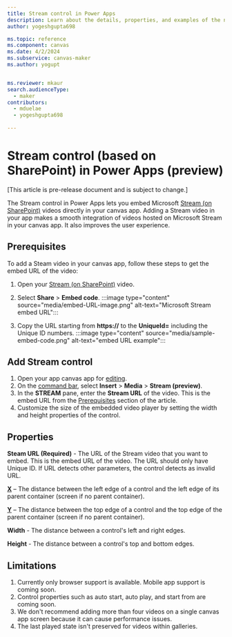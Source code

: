 ```yaml
---
title: Stream control in Power Apps
description: Learn about the details, properties, and examples of the new stream control in Power Apps.
author: yogeshgupta698

ms.topic: reference
ms.component: canvas
ms.date: 4/2/2024
ms.subservice: canvas-maker
ms.author: yogupt


ms.reviewer: mkaur
search.audienceType: 
  - maker
contributors:
  - mduelae
  - yogeshgupta698
  
---
```

# Stream control (based on SharePoint) in Power Apps (preview)

[This article is pre-release document and is subject to change.]

The Stream control in Power Apps lets you embed Microsoft [Stream (on SharePoint)](/stream/streamnew/new-stream) videos directly in your canvas app. Adding a Stream video in your app makes a smooth integration of videos hosted on Microsoft Stream in your canvas app. It also improves the user experience.

## Prerequisites

To add a Steam video in your canvas app, follow these steps to get the embed URL of the video:

1. Open your [Stream (on SharePoint)](/stream/streamnew/new-stream) video.
1. Select **Share** > **Embed code**.
:::image type="content" source="media/embed-URL-image.png" alt-text="Microsoft Stream embed URL":::

1. Copy the URL starting from **https://** to the **UniqueId=** including the Unique ID numbers.
:::image type="content" source="media/sample-embed-code.png" alt-text="embed URL example":::


## Add Stream control 

1. Open your app canvas app for [editing](../../edit-app.md).
1. On the [command bar](../../power-apps-studio.md#1--power-apps-studio-modern-command-bar), select **Insert** > **Media** > **Stream (preview)**.
1. In the **STREAM** pane, enter the **Stream URL** of the video. This is the embed URL from the [Prerequisites](new-stream-video-control.md#prerequisites) section of the article.
1. Customize the size of the embedded video player by setting the width and height properties of the control.


## Properties

**Steam URL (Required)** - The URL of the Stream video that you want to embed. This is the embed URL of the video. The URL should only have Unique ID. If URL detects other parameters, the control detects as invalid URL.
 
**[X](../properties-size-location.md)** – The distance between the left edge of a control and the left edge of its parent container (screen if no parent container).

**[Y](../properties-size-location.md)** – The distance between the top edge of a control and the top edge of the parent container (screen if no parent container).

**Width** - The distance between a control's left and right edges. 

**Height** - The distance between a control's top and bottom edges. 

## Limitations

1. Currently only browser support is available. Mobile app support is coming soon.
1. Control properties such as auto start, auto play, and start from are coming soon.
1. We don't recommend adding more than four videos on a single canvas app screen because it can cause performance issues.
1. The last played state isn't preserved for videos within galleries.

